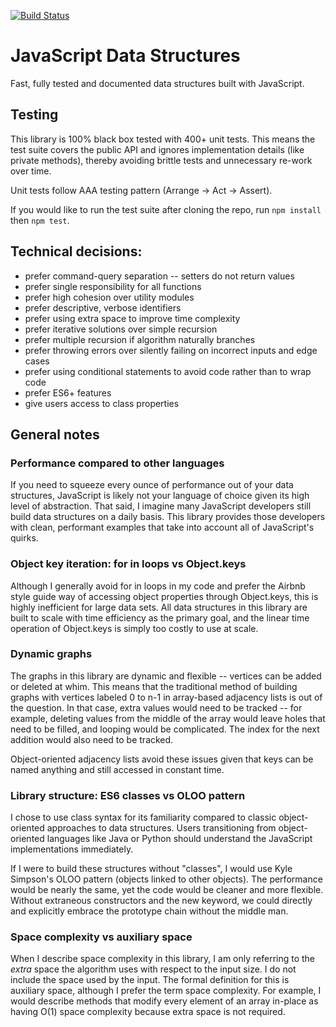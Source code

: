 [![Build Status](https://travis-ci.org/ganorberg/data-structures-javascript.svg?branch=master)](https://travis-ci.org/ganorberg/data-structures-javascript)

# JavaScript Data Structures

Fast, fully tested and documented data structures built with JavaScript.


## Testing

This library is 100% black box tested with 400+ unit tests. This means the test suite covers the public API and ignores implementation details (like private methods), thereby avoiding brittle tests and unnecessary re-work over time.

Unit tests follow AAA testing pattern (Arrange -> Act -> Assert).

If you would like to run the test suite after cloning the repo, run `npm install` then `npm test`.

## Technical decisions:
- prefer command-query separation -- setters do not return values
- prefer single responsibility for all functions
- prefer high cohesion over utility modules
- prefer descriptive, verbose identifiers
- prefer using extra space to improve time complexity
- prefer iterative solutions over simple recursion
- prefer multiple recursion if algorithm naturally branches
- prefer throwing errors over silently failing on incorrect inputs and edge cases
- prefer using conditional statements to avoid code rather than to wrap code
- prefer ES6+ features
- give users access to class properties

## General notes

### Performance compared to other languages

If you need to squeeze every ounce of performance out of your data structures, JavaScript is likely not your language of choice given its high level of abstraction. That said, I imagine many JavaScript developers still build data structures on a daily basis. This library provides those developers with clean, performant examples that take into account all of JavaScript's quirks.

### Object key iteration: for in loops vs Object.keys

Although I generally avoid for in loops in my code and prefer the Airbnb style guide way of accessing object properties through Object.keys, this is highly inefficient for large data sets. All data structures in this library are built to scale with time efficiency as the primary goal, and the linear time operation of Object.keys is simply too costly to use at scale.

### Dynamic graphs
The graphs in this library are dynamic and flexible -- vertices can be added or deleted at whim. This means that the traditional method of building graphs with vertices labeled 0 to n-1 in array-based adjacency lists is out of the question. In that case, extra values would need to be tracked -- for example, deleting values from the middle of the array would leave holes that need to be filled, and looping would be complicated. The index for the next addition would also need to be tracked. 

Object-oriented adjacency lists avoid these issues given that keys can be named anything and still accessed in constant time.

### Library structure: ES6 classes vs OLOO pattern

I chose to use class syntax for its familiarity compared to classic object-oriented approaches to data structures. Users transitioning from object-oriented languages like Java or Python should understand the JavaScript implementations immediately.

If I were to build these structures without "classes", I would use Kyle Simpson's OLOO pattern (objects linked to other objects). The performance would be nearly the same, yet the code would be cleaner and more flexible. Without extraneous constructors and the new keyword, we could directly and explicitly embrace the prototype chain without the middle man.

### Space complexity vs auxiliary space

When I describe space complexity in this library, I am only referring to the *extra* space the algorithm uses with respect to the input size. I do not include the space used by the input. The formal definition for this is auxiliary space, although I prefer the term space complexity. For example, I would describe methods that modify every element of an array in-place as having O(1) space complexity because extra space is not required.
